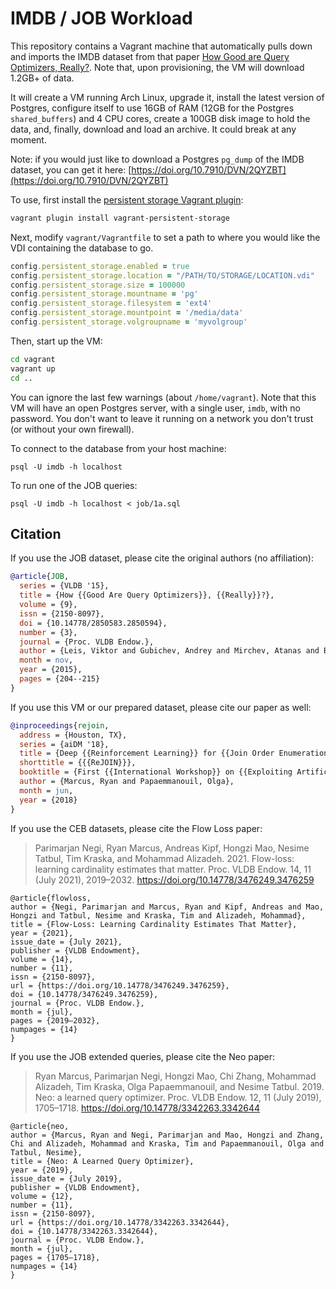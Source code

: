# IMDB / JOB Workload

This repository contains a Vagrant machine that automatically pulls down and imports the IMDB dataset from that paper [How Good are Query Optimizers, Really?](http://www.vldb.org/pvldb/vol9/p204-leis.pdf). Note that, upon provisioning, the VM will download 1.2GB+ of data.

It will create a VM running Arch Linux, upgrade it, install the latest version of Postgres, configure itself to use 16GB of RAM (12GB for the Postgres `shared_buffers`) and 4 CPU cores, create a 100GB disk image to hold the data, and, finally, download and load an archive. It could break at any moment.

Note: if you would just like to download a Postgres `pg_dump` of the IMDB dataset, you can get it here: [https://doi.org/10.7910/DVN/2QYZBT](https://doi.org/10.7910/DVN/2QYZBT)

To use, first install the [persistent storage Vagrant plugin](https://github.com/kusnier/vagrant-persistent-storage):

```bash
vagrant plugin install vagrant-persistent-storage
```

Next, modify `vagrant/Vagrantfile` to set a path to where you would like the VDI containing the database to go.

```ruby
config.persistent_storage.enabled = true
config.persistent_storage.location = "/PATH/TO/STORAGE/LOCATION.vdi"
config.persistent_storage.size = 100000
config.persistent_storage.mountname = 'pg'
config.persistent_storage.filesystem = 'ext4'
config.persistent_storage.mountpoint = '/media/data'
config.persistent_storage.volgroupname = 'myvolgroup'
```

Then, start up the VM:

```bash
cd vagrant
vagrant up
cd ..
```

You can ignore the last few warnings (about `/home/vagrant`). Note that this VM will have an open Postgres server, with a single user, `imdb`, with no password. You don't want to leave it running on a network you don't trust (or without your own firewall).

To connect to the database from your host machine:
```
psql -U imdb -h localhost
```

To run one of the JOB queries:
```
psql -U imdb -h localhost < job/1a.sql
```

## Citation
If you use the JOB dataset, please cite the original authors (no affiliation):
```bibtex
@article{JOB,
  series = {VLDB '15},
  title = {How {{Good Are Query Optimizers}}, {{Really}}?},
  volume = {9},
  issn = {2150-8097},
  doi = {10.14778/2850583.2850594},
  number = {3},
  journal = {Proc. VLDB Endow.},
  author = {Leis, Viktor and Gubichev, Andrey and Mirchev, Atanas and Boncz, Peter and Kemper, Alfons and Neumann, Thomas},
  month = nov,
  year = {2015},
  pages = {204--215}
}
```

If you use this VM or our prepared dataset, please cite our paper as well:
```bibtex
@inproceedings{rejoin,
  address = {Houston, TX},
  series = {aiDM '18},
  title = {Deep {{Reinforcement Learning}} for {{Join Order Enumeration}}},
  shorttitle = {{{ReJOIN}}},
  booktitle = {First {{International Workshop}} on {{Exploiting Artificial Intelligence Techniques}} for {{Data Management}}},
  author = {Marcus, Ryan and Papaemmanouil, Olga},
  month = jun,
  year = {2018}
}
```

If you use the CEB datasets, please cite the Flow Loss paper:

> Parimarjan Negi, Ryan Marcus, Andreas Kipf, Hongzi Mao, Nesime Tatbul, Tim Kraska, and Mohammad Alizadeh. 2021. Flow-loss: learning cardinality estimates that matter. Proc. VLDB Endow. 14, 11 (July 2021), 2019–2032. https://doi.org/10.14778/3476249.3476259


```
@article{flowloss,
author = {Negi, Parimarjan and Marcus, Ryan and Kipf, Andreas and Mao, Hongzi and Tatbul, Nesime and Kraska, Tim and Alizadeh, Mohammad},
title = {Flow-Loss: Learning Cardinality Estimates That Matter},
year = {2021},
issue_date = {July 2021},
publisher = {VLDB Endowment},
volume = {14},
number = {11},
issn = {2150-8097},
url = {https://doi.org/10.14778/3476249.3476259},
doi = {10.14778/3476249.3476259},
journal = {Proc. VLDB Endow.},
month = {jul},
pages = {2019–2032},
numpages = {14}
}
```

If you use the JOB extended queries, please cite the Neo paper:

> Ryan Marcus, Parimarjan Negi, Hongzi Mao, Chi Zhang, Mohammad Alizadeh, Tim Kraska, Olga Papaemmanouil, and Nesime Tatbul. 2019. Neo: a learned query optimizer. Proc. VLDB Endow. 12, 11 (July 2019), 1705–1718. https://doi.org/10.14778/3342263.3342644


```
@article{neo,
author = {Marcus, Ryan and Negi, Parimarjan and Mao, Hongzi and Zhang, Chi and Alizadeh, Mohammad and Kraska, Tim and Papaemmanouil, Olga and Tatbul, Nesime},
title = {Neo: A Learned Query Optimizer},
year = {2019},
issue_date = {July 2019},
publisher = {VLDB Endowment},
volume = {12},
number = {11},
issn = {2150-8097},
url = {https://doi.org/10.14778/3342263.3342644},
doi = {10.14778/3342263.3342644},
journal = {Proc. VLDB Endow.},
month = {jul},
pages = {1705–1718},
numpages = {14}
}
```